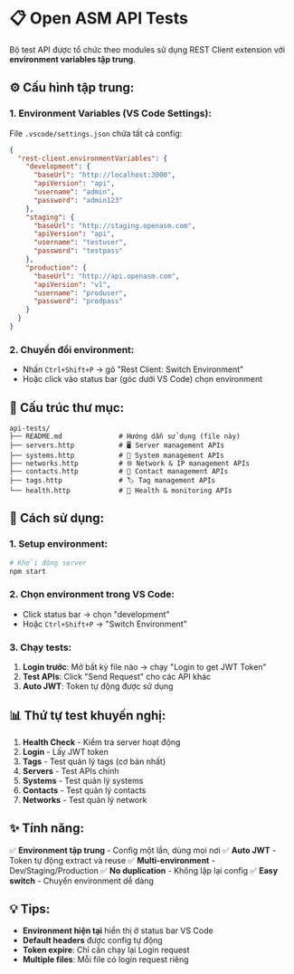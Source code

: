 # 📋 Open ASM API Tests

Bộ test API được tổ chức theo modules sử dụng REST Client extension với **environment variables tập trung**.

## ⚙️ Cấu hình tập trung:

### 1. Environment Variables (VS Code Settings):
File `.vscode/settings.json` chứa tất cả config:
```json
{
  "rest-client.environmentVariables": {
    "development": {
      "baseUrl": "http://localhost:3000",
      "apiVersion": "api",
      "username": "admin", 
      "password": "admin123"
    },
    "staging": {
      "baseUrl": "http://staging.openasm.com",
      "apiVersion": "api",
      "username": "testuser",
      "password": "testpass" 
    },
    "production": {
      "baseUrl": "http://api.openasm.com",
      "apiVersion": "v1",
      "username": "produser",
      "password": "prodpass"
    }
  }
}
```

### 2. Chuyển đổi environment:
- Nhấn `Ctrl+Shift+P` → gõ "Rest Client: Switch Environment"
- Hoặc click vào status bar (góc dưới VS Code) chọn environment

## 📁 Cấu trúc thư mục:

```
api-tests/
├── README.md              # Hướng dẫn sử dụng (file này)
├── servers.http           # 🖥️ Server management APIs
├── systems.http           # 🏢 System management APIs  
├── networks.http          # 🌐 Network & IP management APIs
├── contacts.http          # 👥 Contact management APIs
├── tags.http              # 🏷️ Tag management APIs
└── health.http            # 🔧 Health & monitoring APIs
```

## 🚀 Cách sử dụng:

### 1. Setup environment:
```bash
# Khởi động server
npm start
```

### 2. Chọn environment trong VS Code:
- Click status bar → chọn "development"
- Hoặc `Ctrl+Shift+P` → "Switch Environment"

### 3. Chạy tests:
1. **Login trước**: Mở bất kỳ file nào → chạy "Login to get JWT Token"
2. **Test APIs**: Click "Send Request" cho các API khác
3. **Auto JWT**: Token tự động được sử dụng

## 📊 Thứ tự test khuyến nghị:

1. **Health Check** - Kiểm tra server hoạt động
2. **Login** - Lấy JWT token  
3. **Tags** - Test quản lý tags (cơ bản nhất)
4. **Servers** - Test APIs chính
5. **Systems** - Test quản lý systems
6. **Contacts** - Test quản lý contacts
7. **Networks** - Test quản lý network

## ✨ Tính năng:

✅ **Environment tập trung** - Config một lần, dùng mọi nơi
✅ **Auto JWT** - Token tự động extract và reuse
✅ **Multi-environment** - Dev/Staging/Production
✅ **No duplication** - Không lặp lại config
✅ **Easy switch** - Chuyển environment dễ dàng

## 💡 Tips:

- **Environment hiện tại** hiển thị ở status bar VS Code
- **Default headers** được config tự động
- **Token expire**: Chỉ cần chạy lại Login request
- **Multiple files**: Mỗi file có login request riêng
